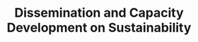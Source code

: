 ---
title: "Dissemination and Capacity Development on Sustainability"
specialty: 
    enable : true
    main_title: "Dissemination and Capacity development on "
    color_title: "sustainability"
    case_studies1: Case
    case_studies2: Studies
    main_bg_image_webp: images/specialties/diffusion-development/Difusion-y-desarrollo-banner.jpg
    main_bg_image: images/specialties/diffusion-development/Difusion-y-desarrollo-banner.jpg
    image_webp: images/specialties/diffusion-development/Difusion-y-desarrollo-icono-1.png
    image: images/specialties/diffusion-development/Difusion-y-desarrollo-icono-1.png
    extra_title : Más de 20 proyectos similares
    extra_content : sobre difusión y desarrollo de capacidades sobre sustentabilidad en el ámbito nacional e internacional
    bg_image : "images/backgrounds/Background-blanco-2.jpg"
    bg_image_webp : "images/backgrounds/Background-blanco-2.jpg"
    description : "This is meta description"
    subtitle: "Creative and effective workshops to build capacities on sustainable development"
    text: "We help our clients build capacities and create experiences of knowledge exchange through the implementation of integral workshops, training and visually attractive materials."
    icon: ""
    casestudy_item:
      # casestudy item loop
      - name: "Technical Guidance in the Development of Climate Action Plans"
        case_locations: Bahia de Banderas (Nayarit), Culiacan (Sinaloa), Juarez (Chihuahua), Ciudad Madero (Tamaulipas) and Zapopan (Jalisco), Mexico.
        case_years: 2019 - 2020
        case_clients: "The European Commission and the cities of Bahía de Banderas (Nayarit), Culiacán (Sinaloa), Juárez (Chihuahua), Ciudad Madero (Tamaulipas) y Zapopan (Jalisco)"
        case_id: ph1
        case_content: "Five Mexican cities were trained in the preparation of their local Climate Action Plans. The process included the compilation of a greenhouse gas emissions inventory, climate risks and vulnerabilities analysis, the development of climate mitigation and resilience measures and strategies, their prioritization and communication and community interaction strategies. The project was carried out in collaboration with the Global Covenant of Mayors for Climate and Energy (GCoM), and the International Urban Cooperation Program (IUC)."
        tab_image: images/specialties/diffusion-development/difusion-caso1.png
        tab_image_webp: images/specialties/diffusion-development/difusion-caso1.png
        case_image: images/specialties/diffusion-development/difusion-caso1.png
        case_image_webp: images/specialties/diffusion-development/difusion-caso1.png
      # casestudy item loop
      - name: "Social Communication and Participation Strategy for Asunción, Paraguay"
        case_locations: Asuncion, Paraguay
        case_years: 2019 - 2021
        case_clients: Inter-American Development Bank (IADB) and the National Government of Paraguay
        case_id: ph2
        case_content: "The social communication and participation strategy is designed and implemented in Tacumbú, Asunción, Paraguay. This strategy is composed of three mechanisms 1) Social communication and information, 2) Public consultation and participation, and 3) Grievance redressal. These mechanisms are supported by a digital platform named CollabMap. The strategy seeks to strengthen communication and information management, social inclusion, attention to complaints, and to promote the active participation of the population around a Housing Program and related projects for neighborhood consolidation. \n\n
        Derived from a contract extension, additional urban planning tools are being implemented to gather field and institutional information, which will advance informed decision making for vulnerable groups during the COVID-19 crisis and recovery stage."
        tab_image: images/specialties/diffusion-development/difusion-caso2.png
        tab_image_webp: images/specialties/diffusion-development/difusion-caso2.png
        case_image: images/specialties/diffusion-development/difusion-caso2.png
        case_image_webp: images/specialties/diffusion-development/difusion-caso2.png
      # casestudy item loop
      - name: "Communication Strategy and Capacity Building for Municipal Spatial Data Infrastructure"
        case_locations: Indonesia
        case_years: 2019-2020
        case_clients: City Planning Labs - World Bank Group
        case_id: ph3
        case_content: "Development of an internal communication, dissemination and knowledge exchange strategy for City Planning Labs (CPL), which is a World Bank Group technical assistance initiative. CAPSUS assistance consisted in organizing workshops and working groups to improve local capacities in data management."
        tab_image: images/specialties/diffusion-development/difusion-caso3.png
        tab_image_webp: images/specialties/diffusion-development/difusion-caso3.png
        case_image: images/specialties/diffusion-development/difusion-caso3.png
        case_image_webp: images/specialties/diffusion-development/difusion-caso3.png
---